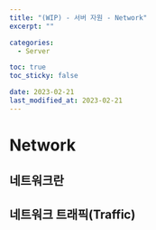 ```yaml
---
title: "(WIP) - 서버 자원 - Network"
excerpt: ""

categories:
  - Server

toc: true
toc_sticky: false

date: 2023-02-21
last_modified_at: 2023-02-21
---
```


# Network

## 네트워크란

## 네트워크 트래픽(Traffic)

<br>
<br>